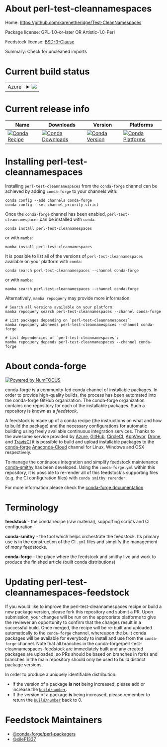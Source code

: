 About perl-test-cleannamespaces
===============================

Home: https://github.com/karenetheridge/Test-CleanNamespaces

Package license: GPL-1.0-or-later OR Artistic-1.0-Perl

Feedstock license: [BSD-3-Clause](https://github.com/conda-forge/perl-test-cleannamespaces-feedstock/blob/main/LICENSE.txt)

Summary: Check for uncleaned imports

Current build status
====================


<table>
    
  <tr>
    <td>Azure</td>
    <td>
      <details>
        <summary>
          <a href="https://dev.azure.com/conda-forge/feedstock-builds/_build/latest?definitionId=18512&branchName=main">
            <img src="https://dev.azure.com/conda-forge/feedstock-builds/_apis/build/status/perl-test-cleannamespaces-feedstock?branchName=main">
          </a>
        </summary>
        <table>
          <thead><tr><th>Variant</th><th>Status</th></tr></thead>
          <tbody><tr>
              <td>linux_64</td>
              <td>
                <a href="https://dev.azure.com/conda-forge/feedstock-builds/_build/latest?definitionId=18512&branchName=main">
                  <img src="https://dev.azure.com/conda-forge/feedstock-builds/_apis/build/status/perl-test-cleannamespaces-feedstock?branchName=main&jobName=linux&configuration=linux%20linux_64_" alt="variant">
                </a>
              </td>
            </tr><tr>
              <td>osx_64</td>
              <td>
                <a href="https://dev.azure.com/conda-forge/feedstock-builds/_build/latest?definitionId=18512&branchName=main">
                  <img src="https://dev.azure.com/conda-forge/feedstock-builds/_apis/build/status/perl-test-cleannamespaces-feedstock?branchName=main&jobName=osx&configuration=osx%20osx_64_" alt="variant">
                </a>
              </td>
            </tr>
          </tbody>
        </table>
      </details>
    </td>
  </tr>
</table>

Current release info
====================

| Name | Downloads | Version | Platforms |
| --- | --- | --- | --- |
| [![Conda Recipe](https://img.shields.io/badge/recipe-perl--test--cleannamespaces-green.svg)](https://anaconda.org/conda-forge/perl-test-cleannamespaces) | [![Conda Downloads](https://img.shields.io/conda/dn/conda-forge/perl-test-cleannamespaces.svg)](https://anaconda.org/conda-forge/perl-test-cleannamespaces) | [![Conda Version](https://img.shields.io/conda/vn/conda-forge/perl-test-cleannamespaces.svg)](https://anaconda.org/conda-forge/perl-test-cleannamespaces) | [![Conda Platforms](https://img.shields.io/conda/pn/conda-forge/perl-test-cleannamespaces.svg)](https://anaconda.org/conda-forge/perl-test-cleannamespaces) |

Installing perl-test-cleannamespaces
====================================

Installing `perl-test-cleannamespaces` from the `conda-forge` channel can be achieved by adding `conda-forge` to your channels with:

```
conda config --add channels conda-forge
conda config --set channel_priority strict
```

Once the `conda-forge` channel has been enabled, `perl-test-cleannamespaces` can be installed with `conda`:

```
conda install perl-test-cleannamespaces
```

or with `mamba`:

```
mamba install perl-test-cleannamespaces
```

It is possible to list all of the versions of `perl-test-cleannamespaces` available on your platform with `conda`:

```
conda search perl-test-cleannamespaces --channel conda-forge
```

or with `mamba`:

```
mamba search perl-test-cleannamespaces --channel conda-forge
```

Alternatively, `mamba repoquery` may provide more information:

```
# Search all versions available on your platform:
mamba repoquery search perl-test-cleannamespaces --channel conda-forge

# List packages depending on `perl-test-cleannamespaces`:
mamba repoquery whoneeds perl-test-cleannamespaces --channel conda-forge

# List dependencies of `perl-test-cleannamespaces`:
mamba repoquery depends perl-test-cleannamespaces --channel conda-forge
```


About conda-forge
=================

[![Powered by
NumFOCUS](https://img.shields.io/badge/powered%20by-NumFOCUS-orange.svg?style=flat&colorA=E1523D&colorB=007D8A)](https://numfocus.org)

conda-forge is a community-led conda channel of installable packages.
In order to provide high-quality builds, the process has been automated into the
conda-forge GitHub organization. The conda-forge organization contains one repository
for each of the installable packages. Such a repository is known as a *feedstock*.

A feedstock is made up of a conda recipe (the instructions on what and how to build
the package) and the necessary configurations for automatic building using freely
available continuous integration services. Thanks to the awesome service provided by
[Azure](https://azure.microsoft.com/en-us/services/devops/), [GitHub](https://github.com/),
[CircleCI](https://circleci.com/), [AppVeyor](https://www.appveyor.com/),
[Drone](https://cloud.drone.io/welcome), and [TravisCI](https://travis-ci.com/)
it is possible to build and upload installable packages to the
[conda-forge](https://anaconda.org/conda-forge) [Anaconda-Cloud](https://anaconda.org/)
channel for Linux, Windows and OSX respectively.

To manage the continuous integration and simplify feedstock maintenance
[conda-smithy](https://github.com/conda-forge/conda-smithy) has been developed.
Using the ``conda-forge.yml`` within this repository, it is possible to re-render all of
this feedstock's supporting files (e.g. the CI configuration files) with ``conda smithy rerender``.

For more information please check the [conda-forge documentation](https://conda-forge.org/docs/).

Terminology
===========

**feedstock** - the conda recipe (raw material), supporting scripts and CI configuration.

**conda-smithy** - the tool which helps orchestrate the feedstock.
                   Its primary use is in the construction of the CI ``.yml`` files
                   and simplify the management of *many* feedstocks.

**conda-forge** - the place where the feedstock and smithy live and work to
                  produce the finished article (built conda distributions)


Updating perl-test-cleannamespaces-feedstock
============================================

If you would like to improve the perl-test-cleannamespaces recipe or build a new
package version, please fork this repository and submit a PR. Upon submission,
your changes will be run on the appropriate platforms to give the reviewer an
opportunity to confirm that the changes result in a successful build. Once
merged, the recipe will be re-built and uploaded automatically to the
`conda-forge` channel, whereupon the built conda packages will be available for
everybody to install and use from the `conda-forge` channel.
Note that all branches in the conda-forge/perl-test-cleannamespaces-feedstock are
immediately built and any created packages are uploaded, so PRs should be based
on branches in forks and branches in the main repository should only be used to
build distinct package versions.

In order to produce a uniquely identifiable distribution:
 * If the version of a package **is not** being increased, please add or increase
   the [``build/number``](https://docs.conda.io/projects/conda-build/en/latest/resources/define-metadata.html#build-number-and-string).
 * If the version of a package **is** being increased, please remember to return
   the [``build/number``](https://docs.conda.io/projects/conda-build/en/latest/resources/define-metadata.html#build-number-and-string)
   back to 0.

Feedstock Maintainers
=====================

* [@conda-forge/perl-packagers](https://github.com/conda-forge/perl-packagers/)
* [@xileF1337](https://github.com/xileF1337/)


<!-- dummy commit to enable rerendering -->

